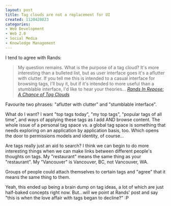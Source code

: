 ```yaml
--- 
layout: post
title: Tag clouds are not a replacement for UI
created: 1120428023
categories: 
- Web Development
- Web 2.0
- Social Media
- Knowledge Management
---
```


<p>I tend to agree with Rands:</p>

<blockquote>
My question remains. What is the purpose of a tag cloud? It's more interesting than a bulleted list, but as user interface goes it's a aflutter with clutter. If you tell me this is intended to a casual interface for browsing tags, I'll buy it, but if it's intended to more useful than a stumblable interface, I'd like to hear your theories...
<cite><a href="http://www.randsinrepose.com/archives/2005/07/03/a_chance_of_tag_clouds.html">Rands In Repose: A Chance of Tag Clouds</a></cite> 
</blockquote>

<p>Favourite two phrases: &quot;aflutter with clutter&quot; and &quot;stumblable interface&quot;.</p>

<p>What do I want? I want &quot;top tags today&quot;, &quot;my top tags&quot;, &quot;popular tags of all time&quot;, and ways of applying these tags as I add AND browse content. The whole issue of a personal tag space vs. a global tag space is something that needs exploring on an application by application basis, too. Which opens the door to permissions models and identity, of course...</p>

<p>Are tags really just an aid to search? I think we can begin to do more interesting things when we can make links between different people's thoughts on tags. My &quot;restaurant&quot; means the same thing as your &quot;restaurant&quot;. My &quot;Vancouver&quot; is Vancouver, BC, not Vancouver, WA.</p>

<p>Groups of people could attach themselves to certain tags and &quot;agree&quot; that it means the same thing to them.</p>

<p>Yeah, this ended up being a brain dump on tag ideas, a lot of which are just half-baked concepts right now. But...will we point at Rands' post and say &quot;this is when the love affair with tags began to decline?&quot; :P</p>
